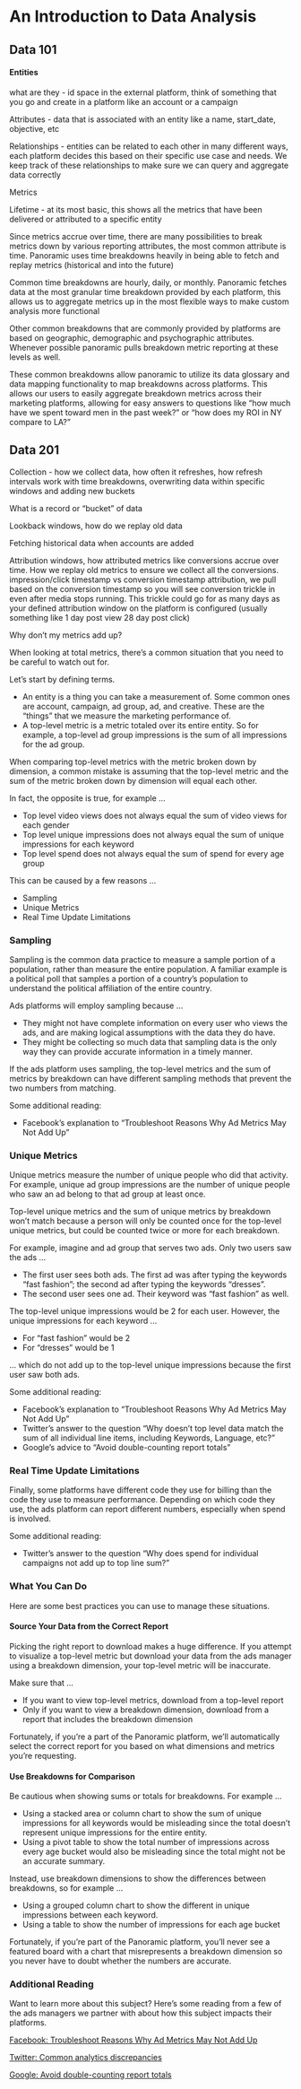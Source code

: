 # An Introduction to Data Analysis

## Data 101

#### Entities

what are they - id space in the external platform, think of something that you go and create in a platform like an account or a campaign  


Attributes - data that is associated with an entity like a name, start\_date, objective, etc  


Relationships - entities can be related to each other in many different ways, each platform decides this based on their specific use case and needs. We keep track of these relationships to make sure we can query and aggregate data correctly  


Metrics

Lifetime - at its most basic, this shows all the metrics that have been delivered or attributed to a specific entity  


Since metrics accrue over time, there are many possibilities to break metrics down by various reporting attributes, the most common attribute is time. Panoramic uses time breakdowns heavily in being able to fetch and replay metrics \(historical and into the future\)  


Common time breakdowns are hourly, daily, or monthly. Panoramic fetches data at the most granular time breakdown provided by each platform, this allows us to aggregate metrics up in the most flexible ways to make custom analysis more functional  


Other common breakdowns that are commonly provided by platforms are based on geographic, demographic and psychographic attributes. Whenever possible panoramic pulls breakdown metric reporting at these levels as well.  


These common breakdowns allow panoramic to utilize its data glossary and data mapping functionality to map breakdowns across platforms. This allows our users to easily aggregate breakdown metrics across their marketing platforms, allowing for easy answers to questions like “how much have we spent toward men in the past week?” or “how does my ROI in NY compare to LA?”  


## Data 201

Collection - how we collect data, how often it refreshes, how refresh intervals work with time breakdowns, overwriting data within specific windows and adding new buckets  


What is a record or “bucket” of data  


Lookback windows, how do we replay old data  


Fetching historical data when accounts are added  


Attribution windows, how attributed metrics like conversions accrue over time. How we replay old metrics to ensure we collect all the conversions. impression/click timestamp vs conversion timestamp attribution, we pull based on the conversion timestamp so you will see conversion trickle in even after media stops running. This trickle could go for as many days as your defined attribution window on the platform is configured \(usually something like 1 day post view 28 day post click\)

Why don’t my metrics add up?

When looking at total metrics, there’s a common situation that you need to be careful to watch out for.  


Let’s start by defining terms.

* An entity is a thing you can take a measurement of. Some common ones are account, campaign, ad group, ad, and creative. These are the “things” that we measure the marketing performance of.
* A top-level metric is a metric totaled over its entire entity. So for example, a top-level ad group impressions is the sum of all impressions for the ad group.

When comparing top-level metrics with the metric broken down by dimension, a common mistake is assuming that the top-level metric and the sum of the metric broken down by dimension will equal each other.  


In fact, the opposite is true, for example …

* Top level video views does not always equal the sum of video views for each gender
* Top level unique impressions does not always equal the sum of unique impressions for each keyword
* Top level spend does not always equal the sum of spend for every age group

This can be caused by a few reasons …

* Sampling
* Unique Metrics
* Real Time Update Limitations

### Sampling

Sampling is the common data practice to measure a sample portion of a population, rather than measure the entire population. A familiar example is a political poll that samples a portion of a country’s population to understand the political affiliation of the entire country.   


Ads platforms will employ sampling because …

* They might not have complete information on every user who views the ads, and are making logical assumptions with the data they do have.
* They might be collecting so much data that sampling data is the only way they can provide accurate information in a timely manner.

If the ads platform uses sampling, the top-level metrics and the sum of metrics by breakdown can have different sampling methods that prevent the two numbers from matching.  


Some additional reading:

* Facebook’s explanation to “Troubleshoot Reasons Why Ad Metrics May Not Add Up”

### Unique Metrics

Unique metrics measure the number of unique people who did that activity. For example, unique ad group impressions are the number of unique people who saw an ad belong to that ad group at least once.  


Top-level unique metrics and the sum of unique metrics by breakdown won’t match because a person will only be counted once for the top-level unique metrics, but could be counted twice or more for each breakdown.  


For example, imagine and ad group that serves two ads. Only two users saw the ads …

* The first user sees both ads. The first ad was after typing the keywords “fast fashion”; the second ad after typing the keywords “dresses”.
* The second user sees one ad. Their keyword was “fast fashion” as well.

The top-level unique impressions would be 2 for each user. However, the unique impressions for each keyword …

* For “fast fashion” would be 2
* For “dresses” would be 1

… which do not add up to the top-level unique impressions because the first user saw both ads.  


Some additional reading:

* Facebook’s explanation to “Troubleshoot Reasons Why Ad Metrics May Not Add Up”
* Twitter’s answer to the question “Why doesn’t top level data match the sum of all individual line items, including Keywords, Language, etc?”
* Google’s advice to “Avoid double-counting report totals”

### Real Time Update Limitations 

Finally, some platforms have different code they use for billing than the code they use to measure performance. Depending on which code they use, the ads platform can report different numbers, especially when spend is involved.  


Some additional reading:

* Twitter’s answer to the question “Why does spend for individual campaigns not add up to top line sum?”

### What You Can Do

Here are some best practices you can use to manage these situations.

#### Source Your Data from the Correct Report

Picking the right report to download makes a huge difference. If you attempt to visualize a top-level metric but download your data from the ads manager using a breakdown dimension, your top-level metric will be inaccurate.  


Make sure that …

* If you want to view top-level metrics, download from a top-level report
* Only if you want to view a breakdown dimension, download from a report that includes the breakdown dimension

Fortunately, if you’re a part of the Panoramic platform, we’ll automatically select the correct report for you based on what dimensions and metrics you’re requesting.

#### Use Breakdowns for Comparison

Be cautious when showing sums or totals for breakdowns. For example ...

* Using a stacked area or column chart to show the sum of unique impressions for all keywords would be misleading since the total doesn’t represent unique impressions for the entire entity.
* Using a pivot table to show the total number of impressions across every age bucket would also be misleading since the total might not be an accurate summary.

Instead, use breakdown dimensions to show the differences between breakdowns, so for example ...

* Using a grouped column chart to show the different in unique impressions between each keyword.
* Using a table to show the number of impressions for each age bucket

Fortunately, if you’re part of the Panoramic platform, you’ll never see a featured board with a chart that misrepresents a breakdown dimension so you never have to doubt whether the numbers are accurate.

### Additional Reading

Want to learn more about this subject? Here’s some reading from a few of the ads managers we partner with about how this subject impacts their platforms.  


[Facebook: Troubleshoot Reasons Why Ad Metrics May Not Add Up](https://www.facebook.com/business/help/1098122253564910?id=354406972049255)

[Twitter: Common analytics discrepancies](https://business.twitter.com/en/help/campaign-measurement-and-analytics/common-analytics-discrepancies.html)

[Google: Avoid double-counting report totals](https://support.google.com/admanager/answer/7642799?hl=en&ref_topic=7492017)  


